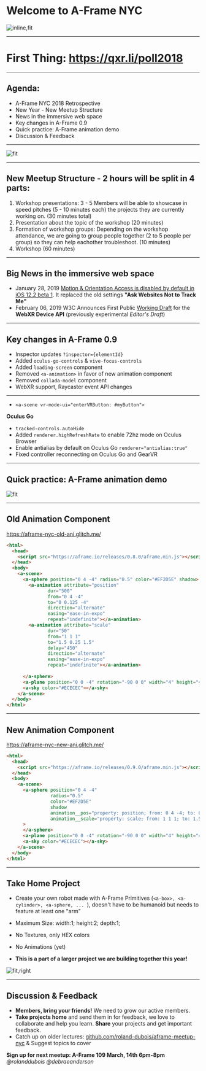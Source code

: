 # Welcome to A-Frame NYC
![inline,fit](images/aframeNYCmeetup169_108.jpg)

---

# First Thing: https://qxr.li/poll2018

---

## Agenda:

* A-Frame NYC 2018 Retrospective
* New Year - New Meetup Structure
* News in the immersive web space
* Key changes in A-Frame 0.9
* Quick practice: A-Frame animation demo 
* Discussion & Feedback

---

![fit](images/outreach&network.png)


---

## New Meetup Structure - 2 hours will be split in 4 parts:

1. Workshop presentations: 3 - 5 Members will be able to showcase in speed pitches (5 - 10 minutes each) the projects they are currently working on. (30 minutes total)
2. Presentation about the topic of the workshop (20 minutes)
3. Formation of workshop groups: Depending on the workshop attendance, we are going to group people together (2 to 5 people per group) so they can help eachother troubleshoot. (10 minutes)
4. Workshop (60 minutes)


---

## Big News in the immersive web space

* January 28, 2019 [Motion & Orientation Access is disabled by default in iOS 12.2 beta 1](https://medium.com/@firt/pwas-on-ios-12-2-beta-the-good-the-bad-and-the-not-sure-yet-if-good-a37b6fa6afbf). It replaced the old settings **"Ask Websites Not to Track Me"**
* February 06, 2019 W3C Announces First Public [Working Draft](https://www.w3.org/2018/Process-20180201/#first-wd) for the **WebXR Device API** (previously experimental *Editor's Draft*)

---

## Key changes in A-Frame 0.9
 
* Inspector updates `?inspector={elementId}`
* Added `oculus-go-controls` & `vive-focus-controls`
* Added `loading-screen` component
* Removed `<a-animation>` in favor of new animation component
* Removed `collada-model` component
* WebXR support, Raycaster event API changes

---

* `<a-scene vr-mode-ui="enterVRButton: #myButton">`

**Oculus Go**

* `tracked-controls.autoHide`
* Added `renderer.highRefreshRate` to enable 72hz mode on Oculus Browser
* Enable antialias by default on Oculus Go `renderer="antialias:true"`
* Fixed controller reconnecting on Oculus Go and GearVR


---

## Quick practice: A-Frame animation demo  
 
![fit](images/animationdemo.png)

---

## Old Animation Component

https://aframe-nyc-old-ani.glitch.me/

```html 
<html>
  <head>
    <script src="https://aframe.io/releases/0.8.0/aframe.min.js"></script>
  </head>
  <body>
    <a-scene>
      <a-sphere position="0 4 -4" radius="0.5" color="#EF2D5E" shadow>
        <a-animation attribute="position"
               dur="500"
               from="0 4 -4"
               to="0 0.125 -4"
               direction="alternate"
               easing="ease-in-expo"
               repeat="indefinite"></a-animation>
        <a-animation attribute="scale"
               dur="50"
               from="1 1 1"
               to="1.5 0.25 1.5"
               delay="450"
               direction="alternate"
               easing="ease-in-expo"
               repeat="indefinite"></a-animation>
        
      </a-sphere>
      <a-plane position="0 0 -4" rotation="-90 0 0" width="4" height="4" color="#4CC3D9" shadow></a-plane>
      <a-sky color="#ECECEC"></a-sky>
    </a-scene>
  </body>
</html>
```

---

## New Animation Component

https://aframe-nyc-new-ani.glitch.me/

```html 
<html>
  <head>
    <script src="https://aframe.io/releases/0.9.0/aframe.min.js"></script>
  </head>
  <body>
    <a-scene>
      <a-sphere position="0 4 -4" 
                radius="0.5" 
                color="#EF2D5E" 
                shadow
                animation__pos="property: position; from: 0 4 -4; to: 0 0.125 -4; dur: 500; easing:easeInExpo; dir:alternate; loop:true;"
                animation__scale="property: scale; from: 1 1 1; to: 1.5 0.25 1.5; dur: 500; delay: 450; easing:easeInExpo; dir:alternate; loop:true;"         
      >
      </a-sphere>
      <a-plane position="0 0 -4" rotation="-90 0 0" width="4" height="4" color="#4CC3D9" shadow></a-plane>
      <a-sky color="#ECECEC"></a-sky>
    </a-scene>
  </body>
</html>
```

---

## Take Home Project

* Create your own robot made with A-Frame Primitives (`<a-box>, <a-cylinder>, <a-sphere, ... `), doesn't have to be humanoid but needs to feature at least one "arm"

* Maximum Size: width:1; height:2; depth:1;

* No Textures, only HEX colors

* No Animations (yet)

* **This is a part of a larger project we are building together this year!**

![fit,right](images/robots.jpg)


---

## Discussion & Feedback

* **Members, bring your friends!** We need to grow our active members.
* **Take projects home** and send them in for feedback, we love to collaborate and help you learn. **Share** your projects and get important feedback.
* Catch up on older lectures: [github.com/roland-dubois/aframe-meetup-nyc](https://roland-dubois.github.io/aframe-meetup-nyc/) & Suggest topics to cover

**Sign up for next meetup: A-Frame 109 March, 14th 6pm-8pm**
*@rolanddubois* *@debraeanderson*
